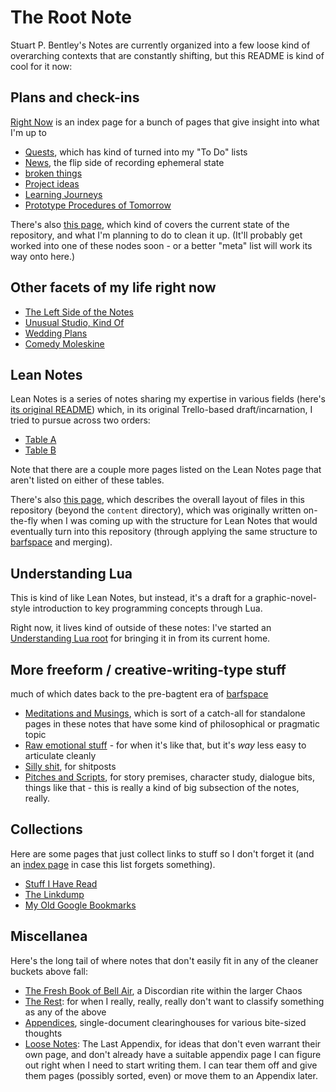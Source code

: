 # The Root Note

Stuart P. Bentley's Notes are currently organized into a few loose kind of overarching contexts that are constantly shifting, but this README is kind of cool for it now:

## Plans and check-ins

[Right Now][] is an index page for a bunch of pages that give insight into what I'm up to

- [Quests][], which has kind of turned into my "To Do" lists
- [News][], the flip side of recording ephemeral state
- [broken things][]
- [Project ideas][projects]
- [Learning Journeys][]
- [Prototype Procedures of Tomorrow][Bucky]

[Learning Journeys]: 9403033b-a238-47d1-865b-4e1baa0f2577.md
[Bucky]: 9a2890e2-a0fa-4484-9c1e-3c7c7ec4f28a.md

There's also [this page][GYST], which kind of covers the current state of the repository, and what I'm planning to do to clean it up. (It'll probably get worked into one of these nodes soon - or a better "meta" list will work its way onto here.)

## Other facets of my life right now

- [The Left Side of the Notes][fyidust]
- [Unusual Studio, Kind Of][job]
- [Wedding Plans][Wedding]
- [Comedy Moleskine][Comedy]

[fyidust]: d601d7ba-522b-4d6d-9e3b-101885e7aa00.md
[job]: 739a91f4-cafa-414a-80ea-fefa66acd95b.md
[Wedding]: 9f59035c-ecf8-4377-8243-628d212f97a3.md
[Comedy]: 95cc0bfb-0ae8-4bba-8bf0-1c76f0c8fe0e.md

## Lean Notes

Lean Notes is a series of notes sharing my expertise in various fields (here's [its original README][Lean Notes]) which, in its original Trello-based draft/incarnation, I tried to pursue across two orders:

- [Table A][]
- [Table B][]

Note that there are a couple more pages listed on the Lean Notes page that aren't listed on either of these tables.

There's also [this page][layout], which describes the overall layout of files in this repository (beyond the `content` directory), which was originally written on-the-fly when I was coming up with the structure for Lean Notes that would eventually turn into this repository (through applying the same structure to [barfspace][] and merging).

## Understanding Lua

This is kind of like Lean Notes, but instead, it's a draft for a graphic-novel-style introduction to key programming concepts through Lua.

Right now, it lives kind of outside of these notes: I've started an [Understanding Lua root][] for bringing it in from its current home.

[Understanding Lua root]: ea6e4e03-acb8-46ea-9024-4333e363ee60.md

## More freeform / creative-writing-type stuff

much of which dates back to the pre-bagtent era of [barfspace][]

- [Meditations and Musings][MnMs], which is sort of a catch-all for standalone pages in these notes that have some kind of philosophical or pragmatic topic
- [Raw emotional stuff][raw] - for when it's like that, but it's *way* less easy to articulate cleanly
- [Silly shit][tumblr], for shitposts
- [Pitches and Scripts][], for story premises, character study, dialogue bits, things like that - this is really a kind of big subsection of the notes, really.

## Collections

Here are some pages that just collect links to stuff so I don't forget it (and an [index page][metalinks] in case this list forgets something).

- [Stuff I Have Read][read collection]
- [The Linkdump][]
- [My Old Google Bookmarks][Old Bookmarks]

## Miscellanea

Here's the long tail of where notes that don't easily fit in any of the cleaner buckets above fall:

- [The Fresh Book of Bell Air][FBBA], a Discordian rite within the larger Chaos
- [The Rest][]: for when I really, really, really don't want to classify something as any of the above
- [Appendices][], single-document clearinghouses for various bite-sized thoughts
- [Loose Notes][]: The Last Appendix, for ideas that don't even warrant their own page, and don't already have a suitable appendix page I can figure out right when I need to start writing them. I can tear them off and give them pages (possibly sorted, even) or move them to an Appendix later.

[Lean Notes]: f00c3d23-8848-4bb4-8d7a-d009f7344374.md
[Table A]: c8c4173e-e0ca-4218-a33a-e5b0ae48e9ef.md
[Table B]: ac01173b-4650-4609-aa84-0ded42714396.md
[barfspace]: 7f9a66a0-38fc-49e0-8489-270cdd3036ee.md
[FBBA]: 45fc3859-ce9b-4317-afd9-7d3f52dc5dd2.md
[Pitches and Scripts]: b297a6f8-5646-4ce1-9be1-d7ed6056a513.md
[metalinks]: 0f18ba9f-dc5f-4b1a-a5da-50d09ce3e9d3.md
[read collection]: 2593b86b-8504-4c6e-af09-501c6a54ef67.md
[The Linkdump]: 1337e279-9790-4c24-aeeb-56337c994726.md
[Old Bookmarks]: 878e8967-fa5d-423d-8ac0-b369138ae10f.md
[layout]: b651b62a-9906-4a3d-943b-93d19e4153d7.md
[GYST]: 1da0f61f-c2bb-4b9d-99da-e3f07e18556a.md
[MnMs]: 8f2359ae-186f-4878-b5e5-33f3c177e6fc.md
[Right Now]: 41218b84-cd08-48a5-b91a-865e8b90c46a.md
[Quests]: 6f25cf97-8ee8-460e-9db8-3c241cadbff0.md
[News]: afcfaa78-ef7e-429e-a2ea-0b5c7abaf7b7.md
[projects]: 8509d6ba-3cdd-418a-82ea-94cc044b6aef.md
[raw]: a281eee4-5e61-4026-846a-40fed7d38db9.md
[tumblr]: e1cae26c-3271-48ac-aa0c-a085fa4aa211.md
[meta]: 8c5a1d30-97d9-4395-85be-b6c8ba57b239.md
[Appendices]: f161276f-fd3c-49bb-93b1-3e99aab9e266.md
[The Rest]: fd071a93-8373-4adc-84c6-ae781c7d0442.md
[Loose Notes]: ff47c3c8-6686-4225-ba27-23f61c604e0d.md
[broken things]: d07f30ca-f065-4fb7-9541-b09b656313c5.md
